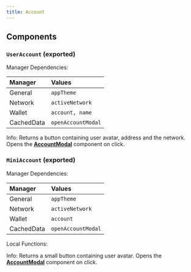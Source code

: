 ```yaml
---
title: Account
---
```


## Components

### `UserAccount` (exported)

Manager Dependencies:

| Manager | Values                                                          |
| :--- | :------------------------------------------------------------------- |
| General | `appTheme`
| Network | `activeNetwork`
| Wallet | `account, name`
| CachedData | `openAccountModal`

Info: Returns a button containing user avatar, address and the network. Opens the [**AccountModal**](/docs/dev-docs/frontend/components/organisms/account-modal#accountmodal-exported) component on click.

### `MiniAccount` (exported)

Manager Dependencies:

| Manager | Values                                                          |
| :--- | :------------------------------------------------------------------- |
| General | `appTheme`
| Network | `activeNetwork`
| Wallet | `account`
| CachedData | `openAccountModal`

Local Functions:

Info: Returns a small button containing user avatar. Opens the [**AccountModal**](/docs/dev-docs/frontend/components/organisms/account-modal#accountmodal-exported) component on click.